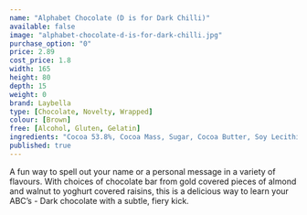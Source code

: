 ```yaml
---
name: "Alphabet Chocolate (D is for Dark Chilli)"
available: false
image: "alphabet-chocolate-d-is-for-dark-chilli.jpg"
purchase_option: "0"
price: 2.89
cost_price: 1.8
width: 165
height: 80
depth: 15
weight: 0
brand: Laybella
type: [Chocolate, Novelty, Wrapped]
colour: [Brown]
free: [Alcohol, Gluten, Gelatin]
ingredients: "Cocoa 53.8%, Cocoa Mass, Sugar, Cocoa Butter, Soy Lecithin. Flavouring: Natural Vanilla, Emulsifier, Dried Crushed Chillies"
published: true
---
```

A fun way to spell out your name or a personal message in a variety of flavours. With choices of chocolate bar from gold covered pieces of almond and walnut to yoghurt covered raisins, this is a delicious way to learn your ABC’s - Dark chocolate with a subtle, fiery kick.